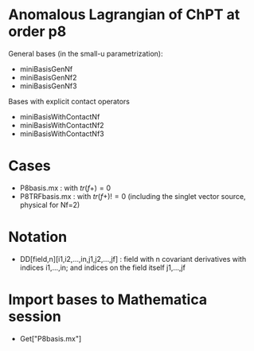 # Anomalous Lagrangian of ChPT at order p8

General bases (in the small-u parametrization):
 - miniBasisGenNf
 - miniBasisGenNf2
 - miniBasisGenNf3
 
Bases with explicit contact operators
 - miniBasisWithContactNf
 - miniBasisWithContactNf2
 - miniBasisWithContactNf3
 
# Cases 

 - P8basis.mx : with $tr(f+)=0$
 - P8TRFbasis.mx : with $tr(f+)!=0$ (including the singlet vector source, physical for Nf=2)

# Notation 

 - DD[field,n][i1,i2,...,in,j1,j2,...,jf] : field with n covariant derivatives with indices i1,...,in; and indices on the field itself j1,...,jf
 
# Import bases to Mathematica session

 - Get["P8basis.mx"]
